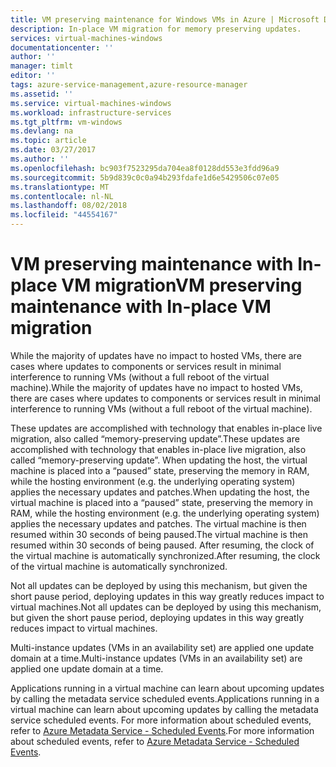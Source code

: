 ```yaml
---
title: VM preserving maintenance for Windows VMs in Azure | Microsoft Docs
description: In-place VM migration for memory preserving updates.
services: virtual-machines-windows
documentationcenter: ''
author: ''
manager: timlt
editor: ''
tags: azure-service-management,azure-resource-manager
ms.assetid: ''
ms.service: virtual-machines-windows
ms.workload: infrastructure-services
ms.tgt_pltfrm: vm-windows
ms.devlang: na
ms.topic: article
ms.date: 03/27/2017
ms.author: ''
ms.openlocfilehash: bc903f7523295da704ea8f0128dd553e3fdd96a9
ms.sourcegitcommit: 5b9d839c0c0a94b293fdafe1d6e5429506c07e05
ms.translationtype: MT
ms.contentlocale: nl-NL
ms.lasthandoff: 08/02/2018
ms.locfileid: "44554167"
---
```

# <a name="vm-preserving-maintenance-with-in-place-vm-migration"></a><span data-ttu-id="9c087-103">VM preserving maintenance with In-place VM migration</span><span class="sxs-lookup"><span data-stu-id="9c087-103">VM preserving maintenance with In-place VM migration</span></span>

<span data-ttu-id="9c087-104">While the majority of updates have no impact to hosted VMs, there are cases where updates to components or services result in minimal interference to running VMs (without a full reboot of the virtual machine).</span><span class="sxs-lookup"><span data-stu-id="9c087-104">While the majority of updates have no impact to hosted VMs, there are cases where updates to components or services result in minimal interference to running VMs (without a full reboot of the virtual machine).</span></span>

<span data-ttu-id="9c087-105">These updates are accomplished with technology that enables in-place live migration, also called “memory-preserving update”.</span><span class="sxs-lookup"><span data-stu-id="9c087-105">These updates are accomplished with technology that enables in-place live migration, also called “memory-preserving update”.</span></span> <span data-ttu-id="9c087-106">When updating the host, the virtual machine is placed into a “paused” state, preserving the memory in RAM, while the hosting environment (e.g. the underlying operating system) applies the necessary updates and patches.</span><span class="sxs-lookup"><span data-stu-id="9c087-106">When updating the host, the virtual machine is placed into a “paused” state, preserving the memory in RAM, while the hosting environment (e.g. the underlying operating system) applies the necessary updates and patches.</span></span>
<span data-ttu-id="9c087-107">The virtual machine is then resumed within 30 seconds of being paused.</span><span class="sxs-lookup"><span data-stu-id="9c087-107">The virtual machine is then resumed within 30 seconds of being paused.</span></span>
<span data-ttu-id="9c087-108">After resuming, the clock of the virtual machine is automatically synchronized.</span><span class="sxs-lookup"><span data-stu-id="9c087-108">After resuming, the clock of the virtual machine is automatically synchronized.</span></span>

<span data-ttu-id="9c087-109">Not all updates can be deployed by using this mechanism, but given the short pause period, deploying updates in this way greatly reduces impact to virtual machines.</span><span class="sxs-lookup"><span data-stu-id="9c087-109">Not all updates can be deployed by using this mechanism, but given the short pause period, deploying updates in this way greatly reduces impact to virtual machines.</span></span>

<span data-ttu-id="9c087-110">Multi-instance updates (VMs in an availability set) are applied one update domain at a time.</span><span class="sxs-lookup"><span data-stu-id="9c087-110">Multi-instance updates (VMs in an availability set) are applied one update domain at a time.</span></span>

<span data-ttu-id="9c087-111">Applications running in a virtual machine can learn about upcoming updates by calling the metadata service scheduled events.</span><span class="sxs-lookup"><span data-stu-id="9c087-111">Applications running in a virtual machine can learn about upcoming updates by calling the metadata service scheduled events.</span></span> <span data-ttu-id="9c087-112">For more information about scheduled events, refer to [Azure Metadata Service - Scheduled Events](../virtual-machines-scheduled-events.md).</span><span class="sxs-lookup"><span data-stu-id="9c087-112">For more information about scheduled events, refer to [Azure Metadata Service - Scheduled Events](../virtual-machines-scheduled-events.md).</span></span>
